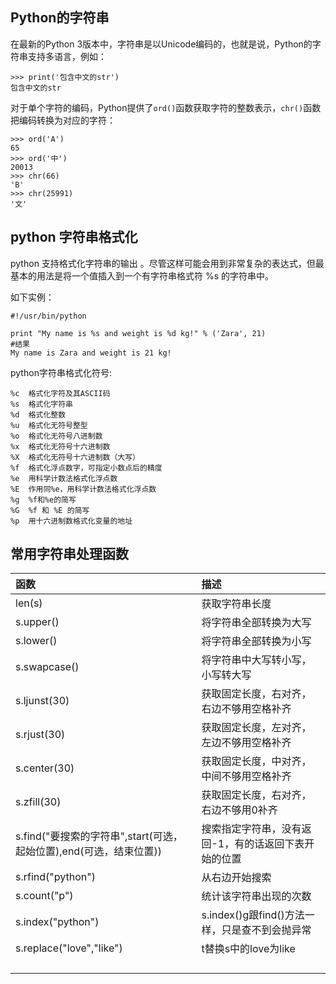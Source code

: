 ## Python的字符串

在最新的Python 3版本中，字符串是以Unicode编码的，也就是说，Python的字符串支持多语言，例如：

```
>>> print('包含中文的str')
包含中文的str
```

对于单个字符的编码，Python提供了`ord()`函数获取字符的整数表示，`chr()`函数把编码转换为对应的字符：

```
>>> ord('A')
65
>>> ord('中')
20013
>>> chr(66)
'B'
>>> chr(25991)
'文'
```

## python 字符串格式化

python 支持格式化字符串的输出 。尽管这样可能会用到非常复杂的表达式，但最基本的用法是将一个值插入到一个有字符串格式符 %s 的字符串中。

如下实例：

```
#!/usr/bin/python

print "My name is %s and weight is %d kg!" % ('Zara', 21)
#结果
My name is Zara and weight is 21 kg!
```

python字符串格式化符号:

```
%c  格式化字符及其ASCII码
%s  格式化字符串
%d  格式化整数
%u  格式化无符号整型
%o  格式化无符号八进制数
%x  格式化无符号十六进制数
%X  格式化无符号十六进制数（大写）
%f  格式化浮点数字，可指定小数点后的精度
%e  用科学计数法格式化浮点数
%E  作用同%e，用科学计数法格式化浮点数
%g  %f和%e的简写
%G  %f 和 %E 的简写
%p  用十六进制数格式化变量的地址
```

## 常用字符串处理函数

| 函数 | 描述 |
| :--- | :--- |
| len\(s\) | 获取字符串长度 |
| s.upper\(\) | 将字符串全部转换为大写 |
| s.lower\(\) | 将字符串全部转换为小写 |
| s.swapcase\(\) | 将字符串中大写转小写，小写转大写 |
| s.ljunst\(30\) | 获取固定长度，右对齐，右边不够用空格补齐 |
| s.rjust\(30\) | 获取固定长度，左对齐，左边不够用空格补齐 |
| s.center\(30\) | 获取固定长度，中对齐，中间不够用空格补齐 |
| s.zfill\(30\) | 获取固定长度，右对齐，右边不够用0补齐 |
| s.find\("要搜索的字符串",start\(可选，起始位置\),end\(可选，结束位置\)\) | 搜索指定字符串，没有返回-1，有的话返回下表开始的位置 |
| s.rfind\("python"\) | 从右边开始搜索 |
| s.count\("p"\) | 统计该字符串出现的次数 |
| s.index\("python"\) | s.index\(\)g跟find\(\)方法一样，只是查不到会抛异常 |
| s.replace\("love","like"\) | t替换s中的love为like |
|  |  |
|  |  |
|  |  |
|  |  |



